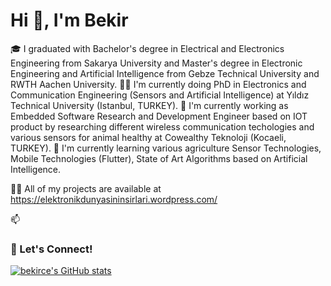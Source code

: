 # Hi 👋, I'm Bekir

🎓 I graduated with Bachelor's degree in Electrical and Electronics Engineering from Sakarya University and Master's degree in Electronic Engineering and Artificial Intelligence from Gebze Technical University and RWTH Aachen University.
👩‍🎓 I'm currently doing PhD in Electronics and Communication Engineering (Sensors and Artificial Intelligence) at Yıldız Technical University (Istanbul, TURKEY).
🧠 I'm currently working as Embedded Software Research and Development Engineer based on IOT product by researching different wireless communication techologies and various sensors for animal healthy at Cowealthy Teknoloji (Kocaeli, TURKEY).
🌱 I'm currently learning various agriculture Sensor Technologies, Mobile Technologies (Flutter), State of Art Algorithms based on Artificial Intelligence.

👨‍💻 All of my projects are available at https://elektronikdunyasininsirlari.wordpress.com/

📫 

### 🔗 Let's Connect!

[![bekirce's GitHub stats](https://github-readme-stats.vercel.app/api?username=bekirce)](https://github.com/anuraghazra/github-readme-stats)


<!--
**bekirce/bekirce** is a ✨ _special_ ✨ repository because its `README.md` (this file) appears on your GitHub profile.

Here are some ideas to get you started:

- 🔭 I’m currently working on ...
- 🌱 I’m currently learning ...
- 👯 I’m looking to collaborate on ...
- 🤔 I’m looking for help with ...
- 💬 Ask me about ...
- 📫 How to reach me: ...
- 😄 Pronouns: ...
- ⚡ Fun fact: ...
-->
